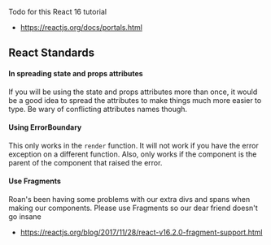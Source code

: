 Todo for this React 16 tutorial
- https://reactjs.org/docs/portals.html

## React Standards
#### In spreading state and props attributes
If you will be using the state and props attributes more than once, it would be a good idea to spread the attributes to make things much more easier to type. Be wary of conflicting attributes names though.

#### Using ErrorBoundary
This only works in the `render` function. It will not work if you have the error exception on a different function. Also, only works if the component is the parent of the component that raised the error.

#### Use Fragments
Roan's been having some problems with our extra divs and spans when making our components. Please use Fragments so our dear friend doesn't go insane
- https://reactjs.org/blog/2017/11/28/react-v16.2.0-fragment-support.html
